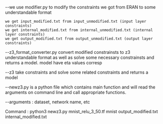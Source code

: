 
--we use modifier.py to modify the constraints we got from ERAN to some understandable format 

	we get input_modified.txt from input_unmodified.txt (input layer constraints)
	we get internal_modified.txt from internal_unmodified.txt (internal layer constraints)
	we get output_modified.txt from output_unmodified.txt (output layer constraints)

--z3_format_converter.py convert modified constrainsts to z3 understandable format 
  as well as solve some necessary constrainsts and returns a model. model have eta
  values corresp 

--z3 take constraints and solve some related constraints and returns a model

--newz3.py is a python file which contains main function and will read the arguments on command line 
  and call appropriate functions.

--arguments : dataset, network name, etc

Command : python3 newz3.py mnist_relu_3_50.tf mnist output_modified.txt internal_modified.txt
